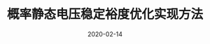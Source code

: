 ---
title: "概率静态电压稳定裕度优化实现方法"
date: 2020-02-14
permalink: /patents/2020-02-14-CN106992516B/
owner: "李禹鹏, 崔勇, 冯楠, 杨增辉, 苏运, 郭强, 严正, <b>徐潇源</b>, 马骏宇"
organization: "国网上海市电力公司, 上海交通大学, 华东电力试验研究院有限公司"
number: "CN106992516B"
patent_link: "https://kns.cnki.net/kcms/detail/detail.aspx?dbcode=SCPD&dbname=SCPD2020&filename=CN106992516B&uniplatform=NZKPT&v=SPqJHsBX-W4CNxC3GPx1Em6v8jm7-_s2mPLTfD-vEw8pOCgDdmLnfKRHrryKt9rh"
---